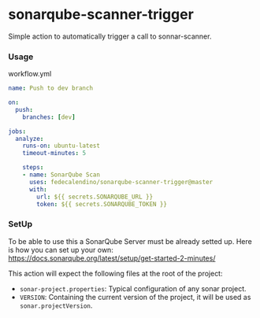 # sonarqube-scanner-trigger

Simple action to automatically trigger a call to sonnar-scanner.


### Usage

workflow.yml
```yml
name: Push to dev branch

on:
  push:
    branches: [dev]

jobs:
  analyze:
    runs-on: ubuntu-latest
    timeout-minutes: 5

    steps:
    - name: SonarQube Scan
      uses: fedecalendino/sonarqube-scanner-trigger@master
      with:
        url: ${{ secrets.SONARQUBE_URL }}
        token: ${{ secrets.SONARQUBE_TOKEN }}
```


### SetUp

To be able to use this a SonarQube Server must be already setted up. Here is how you can set up your own: https://docs.sonarqube.org/latest/setup/get-started-2-minutes/

This action will expect the following files at the root of the project:

  * `sonar-project.properties`: Typical configuration of any sonar project.
  * `VERSION`: Containing the current version of the project, it will be used as `sonar.projectVersion`.

